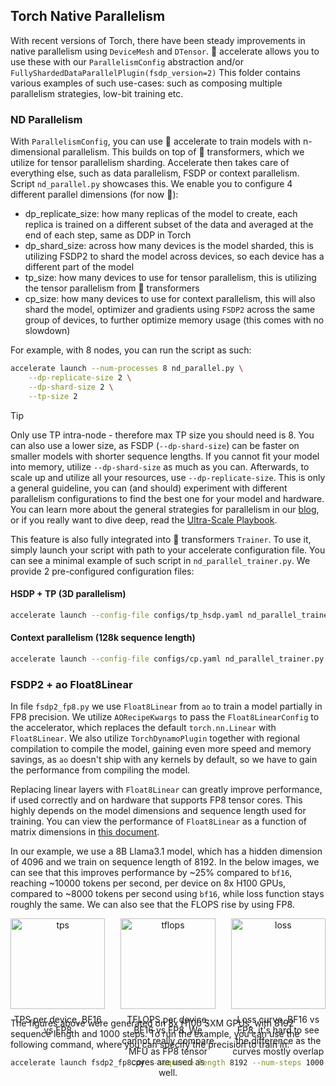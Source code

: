 ## Torch Native Parallelism

With recent versions of Torch, there have been steady improvements in native parallelism using `DeviceMesh` and `DTensor`. 🤗 accelerate allows you to use these with our `ParallelismConfig` abstraction and/or `FullyShardedDataParallelPlugin(fsdp_version=2)`
This folder contains various examples of such use-cases: such as composing multiple parallelism strategies, low-bit training etc.

### ND Parallelism

With `ParallelismConfig`, you can use 🤗 accelerate to train models with n-dimensional parallelism. This builds on top of 🤗 transformers, which we utilize for tensor parallelism sharding.
Accelerate then takes care of everything else, such as data parallelism, FSDP or context parallelism.
Script `nd_parallel.py` showcases this. We enable you to configure 4 different parallel dimensions (for now 👀):
- dp_replicate_size: how many replicas of the model to create, each replica is trained on a different subset of the data and averaged at the end of each step, same as DDP in Torch
- dp_shard_size: across how many devices is the model sharded, this is utilizing FSDP2 to shard the model across devices, so each device has a different part of the model
- tp_size: how many devices to use for tensor parallelism, this is utilizing the tensor parallelism from 🤗 transformers
- cp_size: how many devices to use for context parallelism, this will also shard the model, optimizer and gradients using `FSDP2` across
the same group of devices, to further optimize memory usage (this comes with no slowdown)

For example, with 8 nodes, you can run the script as such:
```bash
accelerate launch --num-processes 8 nd_parallel.py \
    --dp-replicate-size 2 \
    --dp-shard-size 2 \
    --tp-size 2
```

> [!Tip]
> Only use TP intra-node - therefore max TP size you should need is 8. You can also use a lower size, as FSDP (`--dp-shard-size`) can be faster on smaller models with shorter sequence lengths. If you cannot fit your model into memory, utilize `--dp-shard-size` as much as you can. Afterwards, to scale up and utilize all your resources, use `--dp-replicate-size`. This is only a general guideline, you can (and should) experiment with different parallelism configurations to find the best one for your model and hardware. You can learn more about the general strategies for parallelism in our [blog](https://huggingface.co/blog/accelerate-nd-parallel), or if you really want to dive deep, read the [Ultra-Scale Playbook](https://huggingface.co/spaces/nanotron/ultrascale-playbook).


This feature is also fully integrated into 🤗 transformers `Trainer`. To use it, simply launch your script with path to your accelerate configuration file. You can see a minimal example of such script in `nd_parallel_trainer.py`.
We provide 2 pre-configured configuration files:

#### HSDP + TP (3D parallelism)

```bash
accelerate launch --config-file configs/tp_hsdp.yaml nd_parallel_trainer.py
```

#### Context parallelism (128k sequence length)

```bash
accelerate launch --config-file configs/cp.yaml nd_parallel_trainer.py --sequence-length=128000
```

  ### FSDP2 + ao Float8Linear

In file `fsdp2_fp8.py` we use `Float8Linear` from `ao` to train a model partially in FP8 precision. We utilize `AORecipeKwargs` to pass the `Float8LinearConfig` to the accelerator, 
which replaces the default `torch.nn.Linear` with `Float8Linear`. We also utilize `TorchDynamoPlugin` together with regional compilation to compile the model,
gaining even more speed and memory savings, as `ao` doesn't ship with any kernels by default, so we have to gain the performance from compiling the model.

Replacing linear layers with `Float8Linear` can greatly improve performance, if used correctly and on hardware that supports FP8 tensor cores. This highly depends on the model dimensions and sequence length used for training.
You can view the performance of `Float8Linear` as a function of matrix dimensions in [this document](https://github.com/pytorch/ao/blob/main/torchao/float8/README.md#performance). 

In our example, we use a 8B Llama3.1 model, which has a hidden dimension of 4096 and we train on sequence length of 8192. In the below images, we can see that this improves performance by ~25% compared to `bf16`, reaching ~10000 tokens per second, per device on 8x H100 GPUs, compared to ~8000 tokens per second using `bf16`, while loss function stays roughly the same. We can also see that the FLOPS rise by using FP8.

<div style="display: flex; gap: 25px;">
  <div style="text-align: center; width: 49%;">
    <img src="https://huggingface.co/datasets/huggingface/documentation-images/resolve/main/accelerate/examples/fsdp2/fp8_tps.png" alt="tps" style="width: 100%;">
    <p style="text-align: center; margin-top: 8px;">TPS per device, BF16 vs FP8</p>
  </div>
  <div style="text-align: center; width: 49%;">
    <img src="https://huggingface.co/datasets/huggingface/documentation-images/resolve/main/accelerate/examples/fsdp2/fp8_tflops.png" alt="tflops" style="width: 100%;">
    <p style="text-align: center; margin-top: 8px;">TFLOPS per device, BF16 vs FP8. We cannot really compare MFU as FP8 tensor cores are used as well.</p>
  </div>
  
  <div style="text-align: center; width: 49%;">  
    <img src="https://huggingface.co/datasets/huggingface/documentation-images/resolve/main/accelerate/examples/fsdp2/fp8_loss.png" alt="loss" style="width: 100%; max-width: 900px;">
    <p style="text-align: center; margin-top: 8px;">Loss curve, BF16 vs FP8, it's hard to see the difference as the curves mostly overlap</p>
  </div>
</div>

The figures above were generated on 8x H100 SXM GPUs, with 8192 sequence length and 1000 steps. To run the example, you can use the following command, where you can specify the precision to train in:

```bash
accelerate launch fsdp2_fp8.py --sequence-length 8192 --num-steps 1000 --log_with wandb --precision [fp8 | bf16]
```

